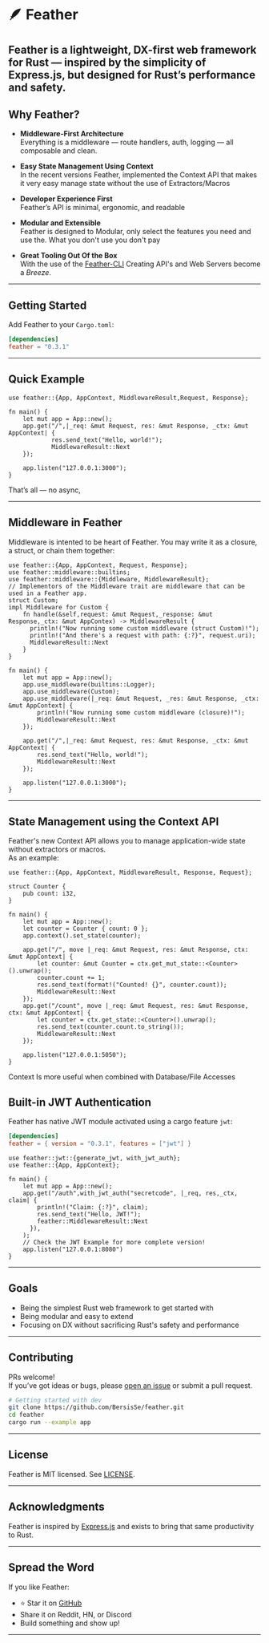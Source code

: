 # 🪶 Feather

**Feather** is a lightweight, DX-first web framework for Rust — inspired by the simplicity of Express.js, but designed for Rust’s performance and safety.
---

## Why Feather?

- **Middleware-First Architecture**  
  Everything is a middleware — route handlers, auth, logging — all composable and clean.  

- **Easy State Management Using Context**  
  In the recent versions Feather, implemented the Context API that makes it very easy manage state without the use of Extractors/Macros 

- **Developer Experience First**  
  Feather’s API is minimal, ergonomic, and readable  

- **Modular and Extensible**  
  Feather is designed to Modular, only select the features you need and use the. What you don't use you don't pay  

- **Great Tooling Out Of the Box**  
  With the use of the [Feather-CLI](https://github.com/BersisSe/feather-cli/tree/main) Creating API's and Web Servers become a _Breeze_.  
---

## Getting Started

Add Feather to your `Cargo.toml`:

```toml
[dependencies]
feather = "0.3.1"
```

---

## Quick Example

```rust,no_run
use feather::{App, AppContext, MiddlewareResult,Request, Response};

fn main() {
    let mut app = App::new();
    app.get("/",|_req: &mut Request, res: &mut Response, _ctx: &mut AppContext| {
            res.send_text("Hello, world!");
            MiddlewareResult::Next
    });

    app.listen("127.0.0.1:3000");
}

```

That’s all — no async,

---

## Middleware in Feather

Middleware is intented to be heart of Feather. You may write it as a closure, a struct, or chain them together:

```rust,no_run
use feather::{App, AppContext, Request, Response};
use feather::middleware::builtins;
use feather::middleware::{Middleware, MiddlewareResult};
// Implementors of the Middleware trait are middleware that can be used in a Feather app.
struct Custom;
impl Middleware for Custom {
    fn handle(&self,request: &mut Request,_response: &mut Response,_ctx: &mut AppContex) -> MiddlewareResult {
      println!("Now running some custom middleware (struct Custom)!");
      println!("And there's a request with path: {:?}", request.uri);
      MiddlewareResult::Next
    }
}

fn main() {
    let mut app = App::new();
    app.use_middleware(builtins::Logger);
    app.use_middleware(Custom);
    app.use_middleware(|_req: &mut Request, _res: &mut Response, _ctx: &mut AppContext| {
        println!("Now running some custom middleware (closure)!");
        MiddlewareResult::Next
    });

    app.get("/",|_req: &mut Request, res: &mut Response, _ctx: &mut AppContext| {
        res.send_text("Hello, world!");
        MiddlewareResult::Next
    });

    app.listen("127.0.0.1:3000");
}
```
---
## State Management using the Context API
Feather's new Context API allows you to manage application-wide state without extractors or macros.  
As an example:
```rust,no_run
use feather::{App, AppContext, MiddlewareResult, Response, Request};

struct Counter {
    pub count: i32,
}

fn main() {
    let mut app = App::new();
    let counter = Counter { count: 0 };
    app.context().set_state(counter);

    app.get("/", move |_req: &mut Request, res: &mut Response, ctx: &mut AppContext| {
        let counter: &mut Counter = ctx.get_mut_state::<Counter>().unwrap();
        counter.count += 1;
        res.send_text(format!("Counted! {}", counter.count));
        MiddlewareResult::Next
    });
    app.get("/count", move |_req: &mut Request, res: &mut Response, ctx: &mut AppContext| {
        let counter = ctx.get_state::<Counter>().unwrap();
        res.send_text(counter.count.to_string());
        MiddlewareResult::Next
    });

    app.listen("127.0.0.1:5050");
}
```
Context Is more useful when combined with Database/File Accesses 

## Built-in JWT Authentication

Feather has native JWT module activated using a cargo feature `jwt`:
```toml
[dependencies]
feather = { version = "0.3.1", features = ["jwt"] }
```

```rust,no_run
use feather::jwt::{generate_jwt, with_jwt_auth};
use feather::{App, AppContext};

fn main() {
    let mut app = App::new();
    app.get("/auth",with_jwt_auth("secretcode", |_req, res,_ctx, claim| {
        println!("Claim: {:?}", claim);
        res.send_text("Hello, JWT!");
        feather::MiddlewareResult::Next
      }),
    );
    // Check the JWT Example for more complete version!
    app.listen("127.0.0.1:8080")
}
```

---

## Goals

- Being the simplest Rust web framework to get started with
- Being modular and easy to extend
- Focusing on DX without sacrificing Rust's safety and performance

---

## Contributing

PRs welcome!  
If you’ve got ideas or bugs, please [open an issue]([https://github.com/BersisSe/feather/issues) or submit a pull request.  

```bash
# Getting started with dev
git clone https://github.com/BersisSe/feather.git
cd feather
cargo run --example app
```

---

## License

Feather is MIT licensed. See [LICENSE](./LICENSE).

---

## Acknowledgments
Feather is inspired by [Express.js](https://expressjs.com) and exists to bring that same productivity to Rust.

---

## Spread the Word

If you like Feather:
- ⭐ Star it on [GitHub](https://github.com/BersisSe/feather)
- Share it on Reddit, HN, or Discord
- Build something and show up!

---
